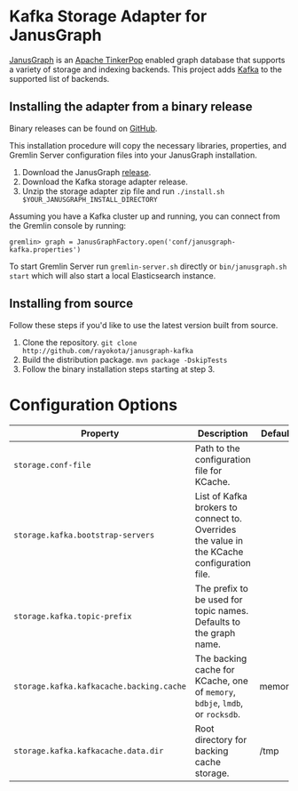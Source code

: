 # Kafka Storage Adapter for JanusGraph

[JanusGraph](http://janusgraph.org) is an [Apache TinkerPop](http://tinkerpop.apache.org) enabled graph database that supports a variety of storage and indexing backends. This project adds [Kafka](https://kafka.apache.org) to the supported list of backends.

## Installing the adapter from a binary release
Binary releases can be found on [GitHub](http://github.com/rayokota/janusgraph-kafka/releases).

This installation procedure will copy the necessary libraries, properties, and Gremlin Server configuration files into your JanusGraph installation.

1. Download the JanusGraph [release](https://github.com/JanusGraph/janusgraph/releases).
2. Download the Kafka storage adapter release.
3. Unzip the storage adapter zip file and run `./install.sh $YOUR_JANUSGRAPH_INSTALL_DIRECTORY`

Assuming you have a Kafka cluster up and running, you can connect from the Gremlin console by running:

`gremlin> graph = JanusGraphFactory.open('conf/janusgraph-kafka.properties')`

To start Gremlin Server run `gremlin-server.sh` directly or `bin/janusgraph.sh start` which will also start a local Elasticsearch instance.

## Installing from source

Follow these steps if you'd like to use the latest version built from source.
1. Clone the repository.
    `git clone http://github.com/rayokota/janusgraph-kafka`
2. Build the distribution package.
    `mvn package -DskipTests`
3. Follow the binary installation steps starting at step 3.

# Configuration Options

|Property|Description|Default|
|-|-|-|
|`storage.conf-file`|Path to the configuration file for KCache.||
|`storage.kafka.bootstrap-servers`|List of Kafka brokers to connect to.  Overrides the value in the KCache configuration file.||
|`storage.kafka.topic-prefix`|The prefix to be used for topic names.  Defaults to the graph name.||
|`storage.kafka.kafkacache.backing.cache`|The backing cache for KCache, one of `memory`, `bdbje`, `lmdb`, or `rocksdb`.|memory|
|`storage.kafka.kafkacache.data.dir`|Root directory for backing cache storage.|/tmp|
